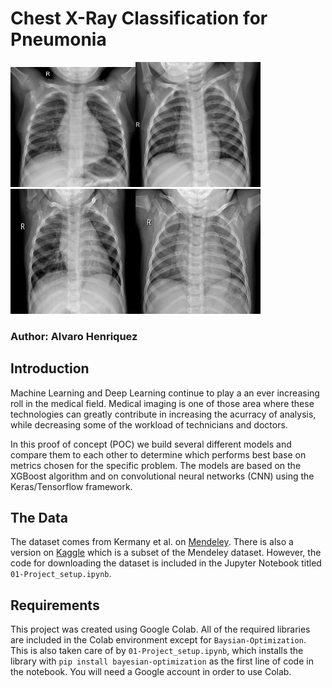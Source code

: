 # Chest X-Ray Classification for Pneumonia
<img src="https://github.com/bigalh94/Chest-XRay-Classification-for-Pneumonia/blob/master/sample_img/NORMAL-179015-0001.jpeg" width="200" hight="200"><img src= "https://github.com/bigalh94/Chest-XRay-Classification-for-Pneumonia/blob/master/sample_img/NORMAL-183773-0001.jpeg" width="200" height="200"><img src="https://github.com/bigalh94/Chest-XRay-Classification-for-Pneumonia/blob/master/sample_img/NORMAL-202916-0003.jpeg" width="200" height="200"><img src="https://github.com/bigalh94/Chest-XRay-Classification-for-Pneumonia/blob/master/sample_img/NORMAL-87870-0001.jpeg" width="200" height="200">
### Author: Alvaro Henriquez
## Introduction
Machine Learning and Deep Learning continue to play a an ever increasing roll in the medical field. Medical imaging is one of those area where these technologies can greatly contribute in increasing the acurracy of analysis, while decreasing some of the workload of technicians and doctors.<p></p>
In this proof of concept (POC) we build several different models and compare them to each other to determine which performs best base on metrics chosen for the specific problem. The models are based on the XGBoost algorithm and on convolutional neural networks (CNN) using the Keras/Tensorflow framework.

## The Data
The dataset comes from Kermany et al. on [Mendeley](https://data.mendeley.com/datasets/rscbjbr9sj/3). There is also a version on [Kaggle](https://www.kaggle.com/paultimothymooney/chest-xray-pneumonia) which is a subset of the Mendeley dataset. However, the code for downloading the dataset is included in the Jupyter Notebook titled `01-Project_setup.ipynb`.

## Requirements
This project was created using Google Colab. All of the required libraries are included in the Colab environment except for `Baysian-Optimization`. This is also taken care of by `01-Project_setup.ipynb`, which installs the library with `pip install bayesian-optimization` as the first line of code in the notebook. You will need a Google account in order to use Colab.
<p></p>


